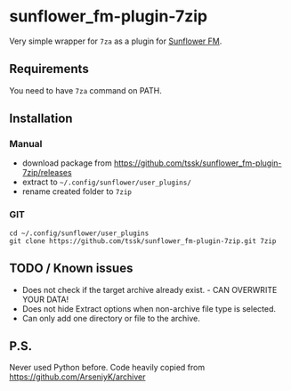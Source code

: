# sunflower_fm-plugin-7zip
Very simple wrapper for ``7za`` as a plugin for [Sunflower FM](https://github.com/MeanEYE/Sunflower).

## Requirements
You need to have ``7za`` command on PATH.

## Installation

### Manual
- download package from https://github.com/tssk/sunflower_fm-plugin-7zip/releases
- extract to ``~/.config/sunflower/user_plugins/``
- rename created folder to ``7zip``

### GIT
```
cd ~/.config/sunflower/user_plugins
git clone https://github.com/tssk/sunflower_fm-plugin-7zip.git 7zip
```

## TODO / Known issues
- Does not check if the target archive already exist. - CAN OVERWRITE YOUR DATA!
- Does not hide Extract options when non-archive file type is selected.
- Can only add one directory or file to the archive.

## P.S.
Never used Python before. Code heavily copied from https://github.com/ArseniyK/archiver
